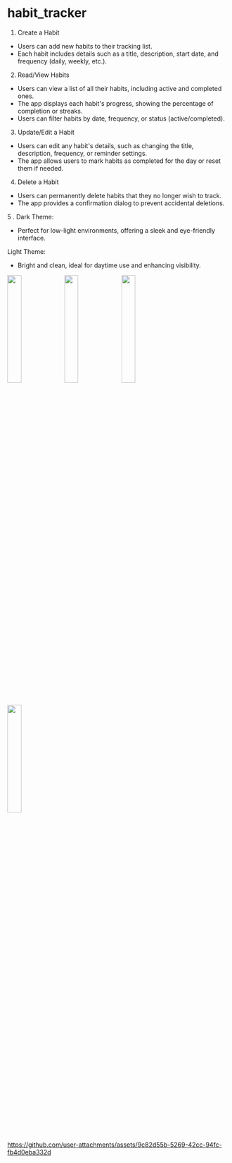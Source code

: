 # habit_tracker

1. Create a Habit
- Users can add new habits to their tracking list.
- Each habit includes details such as a title, description, start date, and frequency (daily, weekly, etc.).

2. Read/View Habits
- Users can view a list of all their habits, including active and completed ones.
- The app displays each habit's progress, showing the percentage of completion or streaks.
- Users can filter habits by date, frequency, or status (active/completed).

3. Update/Edit a Habit
- Users can edit any habit's details, such as changing the title, description, frequency, or reminder settings.
- The app allows users to mark habits as completed for the day or reset them if needed.

4. Delete a Habit
- Users can permanently delete habits that they no longer wish to track.
- The app provides a confirmation dialog to prevent accidental deletions.

5 .
Dark Theme:
- Perfect for low-light environments, offering a sleek and eye-friendly interface.
  
Light Theme:
- Bright and clean, ideal for daytime use and enhancing visibility.

<p>
  <img src  = "https://github.com/user-attachments/assets/5765ca7a-c26c-40a1-98c8-41098114ce54"  height = 25%  width=25%>
   <img src  = "https://github.com/user-attachments/assets/d937226a-b852-4267-af0a-c821d2ba422b"  height = 25%  width=25%>
  <img src  = "https://github.com/user-attachments/assets/dce36c36-1e12-4208-9efb-9630b36c5551"  height = 25%  width=25%>
  <img src  = "https://github.com/user-attachments/assets/651752c7-0111-45f6-9d83-3ba473f9ea3f"  height = 25%  width=25%>
</p>


https://github.com/user-attachments/assets/9c82d55b-5269-42cc-94fc-fb4d0eba332d



























































